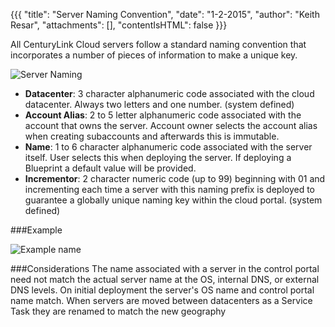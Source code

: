 {{{
  "title": "Server Naming Convention",
  "date": "1-2-2015",
  "author": "Keith Resar",
  "attachments": [],
  "contentIsHTML": false
}}}

All CenturyLink Cloud servers follow a standard naming convention that incorporates a number of pieces of information to make a unique key.

![Server Naming](https://t3n.zendesk.com/attachments/token/6ZkqLpC49JT7NGiB5GmYWPzfL/?name=Screen+Shot+2015-01-22+at+7.56.50+AM.png)

* **Datacenter**: 3 character alphanumeric code associated with the cloud datacenter.  Always two letters and one number. (system defined)
* **Account Alias**: 2 to 5 letter alphanumeric code associated with the account that owns the server.  Account owner selects the account alias when creating subaccounts and afterwards this is immutable.
* **Name**: 1 to 6 character alphanumeric code associated with the server itself.  User selects this when deploying the server.  If deploying a Blueprint a default value will be provided.
* **Incrementor**: 2 character numeric code (up to 99) beginning with 01 and incrementing each time a server with this naming prefix is deployed to guarantee a globally unique naming key within the cloud portal. (system defined)

###Example

![Example name](https://t3n.zendesk.com/attachments/token/wqzYkzdmcv7H9hsaV1Shj7puD/?name=Screen+Shot+2015-01-22+at+7.57.03+AM.png)

###Considerations
The name associated with a server in the control portal need not match the actual server name at the OS, internal DNS, or external DNS levels.  On initial deployment the server's OS name and control portal name match.
When servers are moved between datacenters as a Service Task they are renamed to match the new geography
